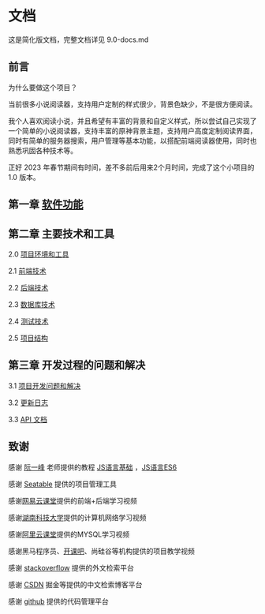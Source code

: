 # 文档

这是简化版文档，完整文档详见 9.0-docs.md 

## 前言

为什么要做这个项目？

当前很多小说阅读器，支持用户定制的样式很少，背景色缺少，不是很方便阅读。

我个人喜欢阅读小说，并且希望有丰富的背景和自定义样式，所以尝试自己实现了一个简单的小说阅读器，支持丰富的原神背景主题，支持用户高度定制阅读界面，同时有简单的服务器搜索，用户管理等基本功能，以搭配前端阅读器使用，同时也熟悉巩固各种技术等。

正好 2023 年春节期间有时间，差不多前后用来2个月时间，完成了这个小项目的 1.0 版本。

## 第一章 [软件功能](./1.0-future.md)

## 第二章 主要技术和工具

2.0 [项目环境和工具](./2.0-env.md)

2.1 [前端技术](./2.1-frontend.md)

2.2 [后端技术](./2.2-backend.md)

2.3 [数据库技术](./2.3-db.md)

2.4 [测试技术](./2.4-test.md)

2.5 [项目结构](./2.5-structure.md)

## 第三章 开发过程的问题和解决

3.1 [项目开发问题和解决](./3.1-issues.md)

3.2 [更新日志](./3.2-change.md)

3.3 [API 文档](./3.3-api.md)

## 致谢

感谢 [阮一峰](https://www.ruanyifeng.com/) 老师提供的教程 [JS语言基础](https://github.com/Michael18811380328/HelloBlog/tree/main/book/docs/ebook-JS-basic) ，[JS语言ES6](https://github.com/Michael18811380328/HelloBlog/tree/main/book/docs/ebook-JSES6-RYF)

感谢 [Seatable](https://www.seatable.cn/) 提供的项目管理工具

感谢[网易云课堂](https://github.com/Michael18811380328/HelloBlog/tree/master/book/docs/ebook-netease-senior-frontend)提供的前端+后端学习视频

感谢[湖南科技大学](https://github.com/Michael18811380328/HelloBlog/tree/master/book/docs/ebook-network-basic)提供的计算机网络学习视频

感谢[阿里云课堂](https://github.com/Michael18811380328/HelloBlog/tree/master/backend/docs/backend-sql)提供的MYSQL学习视频

感谢黑马程序员、[开课吧](https://github.com/Michael18811380328/HelloBlog/tree/master/book/docs/ebook-kaikeba-frontend)、尚硅谷等机构提供的项目教学视频

感谢 [stackoverflow](https://stackoverflow.com/users/14245047/michael-an) 提供的外文检索平台

感谢 [CSDN](https://blog.csdn.net/weixin_41697143) 掘金等提供的中文检索博客平台

感谢 [github](https://github.com/Michael18811380328/) 提供的代码管理平台

